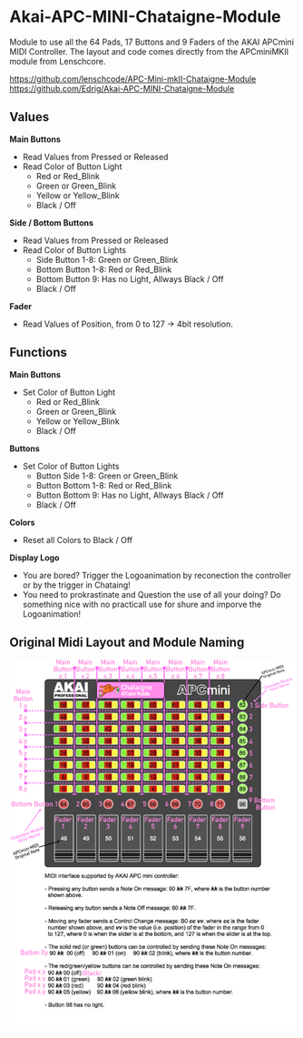 # Akai-APC-MINI-Chataigne-Module
Module to use all the 64 Pads, 17 Buttons and 9 Faders of the AKAI APCmini MIDI Controller.
The layout and code comes directly from the APCminiMKII module from Lenschcore.

https://github.com/lenschcode/APC-Mini-mkII-Chataigne-Module
https://github.com/Edrig/Akai-APC-MINI-Chataigne-Module

## Values
**Main Buttons**
- Read Values from Pressed or Released
- Read Color of Button Light
  + Red or Red_Blink
  + Green or Green_Blink
  + Yellow or Yellow_Blink
  + Black / Off


**Side / Bottom Buttons**
- Read Values from Pressed or Released
- Read Color of Button Lights
  + Side Button 1-8: Green or Green_Blink
  + Bottom Button 1-8: Red or Red_Blink
  + Bottom Button 9: Has no Light, Allways Black / Off
  + Black / Off


**Fader**
- Read Values of Position, from 0 to 127 -> 4bit resolution.


## Functions

**Main Buttons**
- Set Color of Button Light
  + Red or Red_Blink
  + Green or Green_Blink
  + Yellow or Yellow_Blink
  + Black / Off


**Buttons**
- Set Color of Button Lights
  + Button Side 1-8: Green or Green_Blink
  + Button Bottom 1-8: Red or Red_Blink
  + Button Bottom 9: Has no Light, Allways Black / Off
  + Black / Off

**Colors**
- Reset all Colors to Black / Off

**Display Logo**
- You are bored? Trigger the Logoanimation by reconection the controller or by the trigger in Chataing!
- You need to prokrastinate and Question the use of all your doing? Do something nice with no practicall use for shure and imporve the Logoanimation!

## Original Midi Layout and Module Naming
![hell](https://github.com/Polofiziert/AKAI-APCmini-ChataigneModule/blob/main/APCmini_Chataigne_Module.png)
